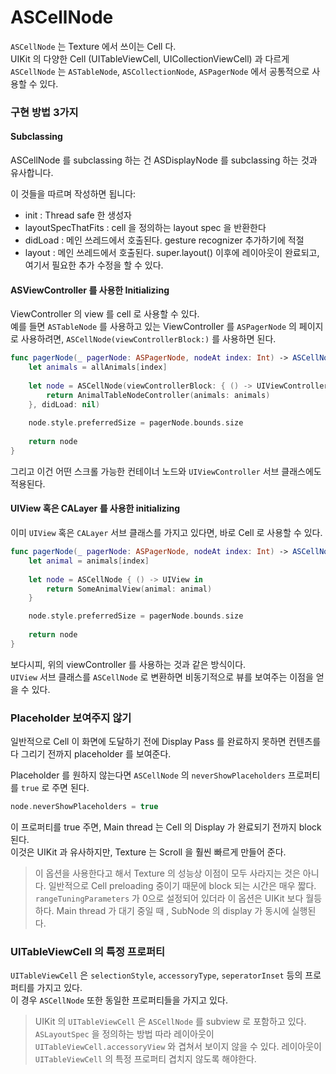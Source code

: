 # ASCellNode

`ASCellNode` 는 Texture 에서 쓰이는 Cell 다.   
UIKit 의 다양한 Cell \(UITableViewCell, UICollectionViewCell\) 과 다르게 `ASCellNode` 는 `ASTableNode`, `ASCollectionNode`, `ASPagerNode` 에서 공통적으로 사용할 수 있다.

### 구현 방법 3가지

#### Subclassing

ASCellNode 를 subclassing 하는 건 ASDisplayNode 를 subclassing 하는 것과 유사합니다.

이 것들을 따르며 작성하면 됩니다:

* init : Thread safe 한 생성자
* layoutSpecThatFits : cell 을 정의하는 layout spec 을 반환한다
* didLoad : 메인 쓰레드에서 호출된다. gesture recognizer 추가하기에 적절
* layout : 메인 쓰레드에서 호출된다. super.layout\(\) 이후에 레이아웃이 완료되고, 여기서 필요한 추가 수정을 할 수 있다.

#### ASViewController 를 사용한 Initializing

ViewController 의 view 를 cell 로 사용할 수 있다.  
예를 들면 `ASTableNode` 를 사용하고 있는 ViewController 를 `ASPagerNode` 의 페이지로 사용하려면, `ASCellNode(viewControllerBlock:)` 를 사용하면 된다.

```swift
func pagerNode(_ pagerNode: ASPagerNode, nodeAt index: Int) -> ASCellNode {
    let animals = allAnimals[index]
    
    let node = ASCellNode(viewControllerBlock: { () -> UIViewController in
        return AnimalTableNodeController(animals: animals)
    }, didLoad: nil)
    
    node.style.preferredSize = pagerNode.bounds.size
    
    return node
}
```

그리고 이건 어떤 스크롤 가능한 컨테이너 노드와 `UIViewController` 서브 클래스에도 적용된다.

#### UIView 혹은 CALayer 를 사용한 initializing

이미 `UIView` 혹은 `CALayer` 서브 클래스를 가지고 있다면, 바로 Cell 로 사용할 수 있다.

```swift
func pagerNode(_ pagerNode: ASPagerNode, nodeAt index: Int) -> ASCellNode {
    let animal = animals[index]
    
    let node = ASCellNode { () -> UIView in
        return SomeAnimalView(animal: animal)
    }

    node.style.preferredSize = pagerNode.bounds.size
    
    return node
}
```

보다시피, 위의 viewController 를 사용하는 것과 같은 방식이다.  
`UIView` 서브 클래스를 `ASCellNode` 로 변환하면 비동기적으로 뷰를 보여주는 이점을 얻을 수 있다.

### 

### Placeholder 보여주지 않기

일반적으로 Cell 이 화면에 도달하기 전에 Display Pass 를 완료하지 못하면 컨텐츠를 다 그리기 전까지 placeholder 를 보여준다.

Placeholder 를 원하지 않는다면 `ASCellNode` 의 `neverShowPlaceholders` 프로퍼티를 `true` 로 주면 된다.

```swift
node.neverShowPlaceholders = true
```

이 프로퍼티를 true 주면, Main thread 는 Cell 의  Display 가 완료되기 전까지 block 된다.  
이것은 UIKit 과 유사하지만, Texture 는 Scroll 을 훨씬 빠르게 만들어 준다.

> 이 옵션을 사용한다고 해서 Texture 의 성능상 이점이 모두 사라지는 것은 아니다. 일반적으로 Cell  preloading 중이기 때문에 block 되는 시간은 매우 짧다. `rangeTuningParameters` 가 0으로 설정되어 있더라 이 옵션은 UIKit 보다 월등하다. Main thread 가 대기 중일 때 , SubNode 의 display 가 동시에 실행된다.

### 

### UITableViewCell 의 특정 프로퍼티

`UITableViewCell` 은 `selectionStyle`, `accessoryType`, `seperatorInset` 등의 프로퍼티를 가지고 있다.  
이 경우 `ASCellNode` 또한 동일한 프로퍼티들을 가지고 있다.

> UIKit 의 `UITableViewCell` 은 `ASCellNode` 를 subview 로 포함하고 있다.  
> `ASLayoutSpec` 을 정의하는 방법 따라 레이아웃이 `UITableViewCell.accessoryView` 와 겹쳐서 보이지 않을 수 있다. 레이아웃이 `UITableViewCell` 의 특정 프로퍼티 겹치지 않도록 해야한다.

